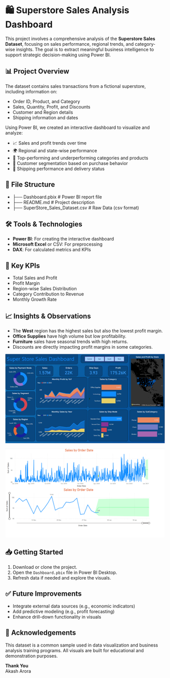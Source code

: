 # 🛍️ Superstore Sales Analysis Dashboard

This project involves a comprehensive analysis of the **Superstore Sales Dataset**, focusing on sales performance, regional trends, and category-wise insights. The goal is to extract meaningful business intelligence to support strategic decision-making using Power BI.

## 📊 Project Overview

The dataset contains sales transactions from a fictional superstore, including information on:

- Order ID, Product, and Category
- Sales, Quantity, Profit, and Discounts
- Customer and Region details
- Shipping information and dates

Using Power BI, we created an interactive dashboard to visualize and analyze:

- 📈 Sales and profit trends over time  
- 🌍 Regional and state-wise performance  
- 🛒 Top-performing and underperforming categories and products  
- 🎯 Customer segmentation based on purchase behavior  
- 🚚 Shipping performance and delivery status  

## 📂 File Structure
- ├── Dashboard.pbix # Power BI report file
- ├── README.md # Project description
- ├── SuperStore_Sales_Dataset.csv # Raw Data (csv format)


## 🛠️ Tools & Technologies

- **Power BI**: For creating the interactive dashboard
- **Microsoft Excel** or CSV: For preprocessing 
- **DAX**: For calculated metrics and KPIs

## 📌 Key KPIs

- Total Sales and Profit
- Profit Margin
- Region-wise Sales Distribution
- Category Contribution to Revenue
- Monthly Growth Rate

## 📈 Insights & Observations

- The **West** region has the highest sales but also the lowest profit margin.
- **Office Supplies** have high volume but low profitability.
- **Furniture** sales have seasonal trends with high returns.
- Discounts are directly impacting profit margins in some categories.

![Full Dashboard](/images/all.png)

![Forcasting Dashboard](/images/forcasting.png)

## 📥 Getting Started

1. Download or clone the project.
2. Open the `Dashboard.pbix` file in Power BI Desktop.
3. Refresh data if needed and explore the visuals.

## ✅ Future Improvements

- Integrate external data sources (e.g., economic indicators)
- Add predictive modeling (e.g., profit forecasting)
- Enhance drill-down functionality in visuals

## 🙌 Acknowledgements

This dataset is a common sample used in data visualization and business analysis training programs. All visuals are built for educational and demonstration purposes.  
  

**Thank You**  
Akash Arora


